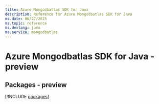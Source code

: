 ```yaml
---
title: Azure Mongodbatlas SDK for Java
description: Reference for Azure Mongodbatlas SDK for Java
ms.date: 06/27/2025
ms.topic: reference
ms.devlang: java
ms.service: mongodbatlas
---
```

# Azure Mongodbatlas SDK for Java - preview
## Packages - preview
[!INCLUDE [packages](mongodbatlas-index.md)]